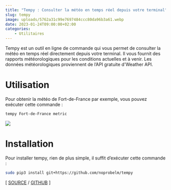 ```yaml
---
title: "Tempy : Consulter la météo en temps réel depuis votre terminal"
slug: tempy
image: uploads/5762a31c99e7697484ccc80da96b3a61.webp
date: 2023-01-24T09:00:00+02:00
categories:
    - Utilitaires
---
```


Tempy est un outil en ligne de commande qui vous permet de consulter la météo en temps réel directement depuis votre terminal. Il vous fournit des rapports météorologiques pour les conditions actuelles et à venir. Les données météorologiques proviennent de l’API gratuite d'Weather API.

# Utilisation

Pour obtenir la météo de Fort-de-France par exemple, vous pouvez exécuter cette commande :

```bash
tempy Fort-de-France metric
```

![](uploads/0adea17eb51a73cb4be3c59d3a5ba6e1.png)

# Installation

Pour installer tempy, rien de plus simple, il suffit d’exécuter cette commande :

```bash
sudo pip3 install git+https://github.com/noprobelm/tempy
```

[ [SOURCE](https://twitter.com/willmcgugan/status/1614242056284639232) / [GITHUB](https://github.com/noprobelm/tempy) ]
